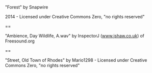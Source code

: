"Forest" by Snapwire

2014 - Licensed under Creative Commons Zero, "no rights reserved"

==

"Ambience, Day Wildlife, A.wav" by InspectorJ (www.jshaw.co.uk) of Freesound.org

== 

"Street, Old Town of Rhodes" by Mario1298 - Licensed under Creative Commons Zero, "no rights reserved"
